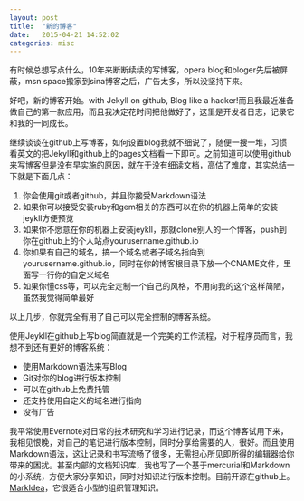 ```yaml
---
layout: post
title:  "新的博客"
date:   2015-04-21 14:52:02
categories: misc
---
```

有时候总想写点什么，10年来断断续续的写博客，opera blog和bloger先后被屏蔽，msn space搬家到sina博客之后，广告太多，所以没坚持下来。

好吧，新的博客开始。with Jekyll on github, Blog like a hacker!而且我最近准备做自己的第一款应用，而且我决定花时间把他做好了，这里是开发者日志，记录它和我的一同成长。

继续谈谈在github上写博客，如何设置blog我就不细说了，随便一搜一堆，习惯看英文的把Jekyll和github上的pages文档看一下即可。之前知道可以使用github来写博客但是没有早实施的原因，就在于没有细读文档，高估了难度，其实总结一下就是下面几点：

1. 你会使用git或者github，并且你接受Markdown语法
1. 如果你可以接受安装ruby和gem相关的东西可以在你的机器上简单的安装jeykll方便预览
1. 如果你不愿意在你的机器上安装jeykll，那就clone别人的一个博客，push到你在github上的个人站点yourusername.github.io
1. 你如果有自己的域名，搞一个域名或者子域名指向到yourusername.github.io，同时在你的博客根目录下放一个CNAME文件，里面写一行你的自定义域名
1. 如果你懂css等，可以完全定制一个自己的风格，不用向我的这个这样简陋，虽然我觉得简单最好

以上几步，你就完全有用了自己可以完全控制的博客系统。

使用Jeykll在github上写blog简直就是一个完美的工作流程，对于程序员而言，我想不到还有更好的博客系统：

* 使用Markdown语法来写Blog
* Git对你的blog进行版本控制
* 可以在github上免费托管
* 还支持使用自定义的域名进行指向
* 没有广告

我平常使用Evernote对日常的技术研究和学习进行记录，而这个博客试用下来，我相见恨晚，对自己的笔记进行版本控制，同时分享给需要的人，很好。而且使用Markdown语法，这让记录和书写流畅了很多，无需担心所见即所得的编辑器给你带来的困扰。甚至内部的文档知识库，我也写了一个基于mercurial和Markdown的小系统，方便大家分享知识，同时对知识进行版本控制。目前开源在github上。[MarkIdea](https://github.com/vulcan/markidea)，它很适合小型的组织管理知识。

